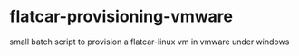 # flatcar-provisioning-vmware
small batch script to provision a flatcar-linux vm in vmware under windows

